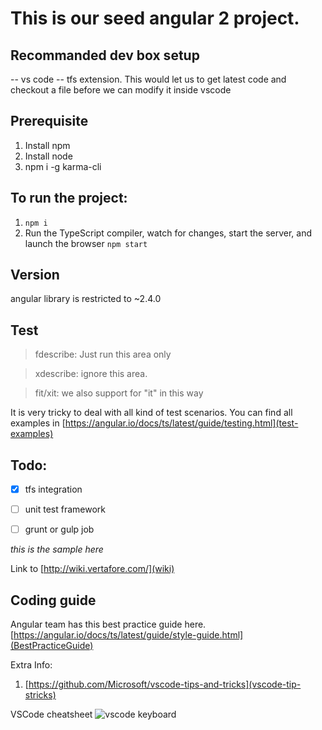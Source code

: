 # This is our seed angular 2 project. 

## Recommanded dev box setup
-- vs code
-- tfs extension. This would let us to get latest code and checkout a file before we can modify it inside vscode 

## Prerequisite
1. Install npm
2. Install node
3. npm i -g karma-cli



## To run the project: 
1. `npm i`
2. Run the TypeScript compiler, watch for changes, start the server, and launch the browser `npm start`

## Version
angular library is restricted to ~2.4.0

## Test 
>fdescribe: Just run this area only

>xdescribe: ignore this area. 

>fit/xit: we also support for "it" in this way 

It is very tricky to deal with all kind of test scenarios. You can find all examples in [https://angular.io/docs/ts/latest/guide/testing.html](test-examples)


## Todo: 
- [x] tfs integration
- [ ] unit test framework
- [ ] grunt or gulp job


*this is the sample here*

Link to [http://wiki.vertafore.com/](wiki)

## Coding guide
Angular team has this best practice guide here.
[https://angular.io/docs/ts/latest/guide/style-guide.html](BestPracticeGuide)

Extra Info: 
1. [https://github.com/Microsoft/vscode-tips-and-tricks](vscode-tip-stricks)

VSCode cheatsheet
![vscode keyboard](https://raw.githubusercontent.com/Microsoft/vscode-tips-and-tricks/master/media/KeyboardReferenceSheet.png)



